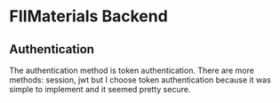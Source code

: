 # FIIMaterials Backend

## Authentication
The authentication method is token authentication. There are more methods: session, jwt but I choose token authentication because it was simple to implement and it seemed pretty secure.